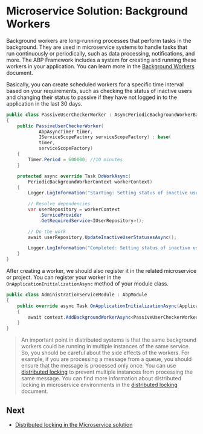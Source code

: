 # Microservice Solution: Background Workers

Background workers are long-running processes that perform tasks in the background. They are used in microservice systems to handle tasks that run continuously or periodically, such as data processing, notifications, and more. The ABP Framework includes a system for creating and running these workers in your application. You can learn more in the [Background Workers](../../framework/infrastructure/background-workers/index.md) document.

Basically, you can create scheduled workers for a specific time interval based on your requirements, such as checking the status of inactive users and changing their status to passive if they have not logged in to the application in the last 30 days.

```csharp
public class PassiveUserCheckerWorker : AsyncPeriodicBackgroundWorkerBase
{
    public PassiveUserCheckerWorker(
            AbpAsyncTimer timer,
            IServiceScopeFactory serviceScopeFactory) : base(
            timer, 
            serviceScopeFactory)
    {
        Timer.Period = 600000; //10 minutes
    }

    protected async override Task DoWorkAsync(
        PeriodicBackgroundWorkerContext workerContext)
    {
        Logger.LogInformation("Starting: Setting status of inactive users...");

        // Resolve dependencies
        var userRepository = workerContext
            .ServiceProvider
            .GetRequiredService<IUserRepository>();

        // Do the work
        await userRepository.UpdateInactiveUserStatusesAsync();

        Logger.LogInformation("Completed: Setting status of inactive users...");
    }
}
```

After creating a worker, we should also register it in the related microservice or project. You can register your worker in the `OnApplicationInitializationAsync` method of your module class.

```csharp
public class AdministrationServiceModule : AbpModule
{
    public override async Task OnApplicationInitializationAsync(ApplicationInitializationContext context)
    {
        await context.AddBackgroundWorkerAsync<PassiveUserCheckerWorker>();
    }
}
```

> An important point in distributed systems is that the same background workers could be running in multiple instances of the same service. So, you should be careful about the side effects of the workers. For example, if you are processing a message from a queue, you should ensure that the message is processed only once. You can use [distributed locking](../../framework/infrastructure/distributed-locking.md) to prevent multiple instances from processing the same message. You can find more information about distributed locking in microservice environments in the [distributed locking](distributed-locking.md) document.

## Next

* [Distributed locking in the Microservice solution](distributed-locking.md)